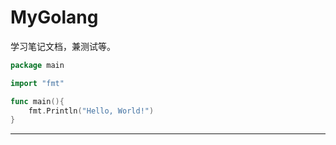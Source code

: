 # MyGolang
学习笔记文档，兼测试等。  
```go
package main

import "fmt"

func main(){
    fmt.Println("Hello, World!")
}
```
---
